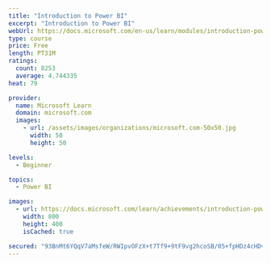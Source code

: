 ```yaml
---
title: "Introduction to Power BI"
excerpt: "Introduction to Power BI"
webUrl: https://docs.microsoft.com/en-us/learn/modules/introduction-power-bi/
type: course
price: Free
length: PT31M
ratings:
  count: 8253
  average: 4.744335
heat: 79

provider:
  name: Microsoft Learn
  domain: microsoft.com
  images:
    - url: /assets/images/organizations/microsoft.com-50x50.jpg
      width: 50
      height: 50

levels:
  - Beginner

topics:
  - Power BI

images:
  - url: https://docs.microsoft.com/learn/achievements/introduction-power-bi-social.png
    width: 800
    height: 400
    isCached: true

secured: "93BnMt6YQqV7aMsfeW/RWIpvOFzX+t7Tf9+9tF9vg2hcoSB/05+fpHDz4cHDvbccVA4DEGruYU/g6W/RVl27ip1O4vUoP1YiqqhJA4rmoDXrHQQA8DkdIjHLlgz5jGU9VPv5VczZ8Tu529LZsb1obuPT6crdovu8BhW9ZK3m5fNL6W8BL6kWTSd6bq8elVn/SrIByEhnAiiaHqG7rpFVqKJxh1vGZNHzhtQcgoDBK7ojQgbbavtzOEbu2GCBa42khBplVhpH0nw6OR4H6SRF/0+cT2m/THOCZ2SzWSj+0HNYEJ2wHv1TRWdFHjpqO8LpCGOZOeQwS1596go26+bUuL17Y6fvBIfPaRAorFiwdchwTvPhfwP3xuidsp90hrTe6q30thM91gMw4EVs0v37sKuzPgCmXNPcSAxoo4hgFOQ=;97CIcgpkG+h0LnzqypM8OQ=="
---
```


